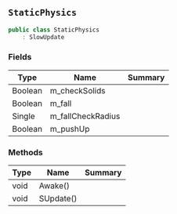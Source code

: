 ## `StaticPhysics`

```csharp
public class StaticPhysics
    : SlowUpdate

```

### Fields

| Type | Name | Summary | 
| --- | --- | --- | 
| Boolean | m_checkSolids |  | 
| Boolean | m_fall |  | 
| Single | m_fallCheckRadius |  | 
| Boolean | m_pushUp |  | 


### Methods

| Type | Name | Summary | 
| --- | --- | --- | 
| void | Awake() |  | 
| void | SUpdate() |  | 


